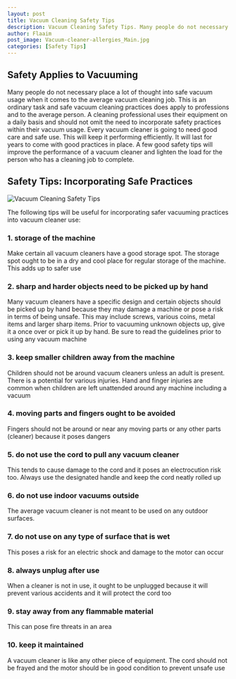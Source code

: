 ```yaml
---
layout: post
title: Vacuum Cleaning Safety Tips
description: Vacuum Cleaning Safety Tips. Many people do not necessary place a lot of thought into safe vacuum usage when it comes to the average vacuum cleaning job
author: Flaaim
post_image: Vacuum-cleaner-allergies_Main.jpg
categories: [Safety Tips]
---
```



## Safety Applies to Vacuuming

Many people do not necessary place a lot of thought into safe vacuum usage when it comes to the average vacuum cleaning job. This is an ordinary task and safe vacuum cleaning practices does apply to professions and to the average person. A cleaning professional uses their equipment on a daily basis and should not omit the need to incorporate safety practices within their vacuum usage. Every vacuum cleaner is going to need good care and safe use. This will keep it performing efficiently. It will last for years to come with good practices in place. A few good safety tips will improve the performance of a vacuum cleaner and lighten the load for the person who has a cleaning job to complete.

## Safety Tips: Incorporating Safe Practices
![Vacuum Cleaning Safety Tips](https://safetyworkblog.com/assets/Vacuum-cleaner-allergies_Main.jpg)

The following tips will be useful for incorporating safer vacuuming practices into vacuum cleaner use:

### 1. storage of the machine
Make certain all vacuum cleaners have a good storage spot. The storage spot ought to be in a dry and cool place for regular storage of the machine. This adds up to safer use

### 2. sharp and harder objects need to be picked up by hand
Many vacuum cleaners have a specific design and certain objects should be picked up by hand because they may damage a machine or pose a risk in terms of being unsafe. This may include screws, various coins, metal items and larger sharp items. Prior to vacuuming unknown objects up, give it a once over or pick it up by hand. Be sure to read the guidelines prior to using any vacuum machine

### 3. keep smaller children away from the machine
Children should not be around vacuum cleaners unless an adult is present. There is a potential for various injuries. Hand and finger injuries are common when children are left unattended around any machine including a vacuum

### 4. moving parts and fingers ought to be avoided 

Fingers should not be around or near any moving parts or any other parts (cleaner) because it poses dangers

### 5. do not use the cord to pull any vacuum cleaner
This tends to cause damage to the cord and it poses an electrocution risk too. Always use the designated handle and keep the cord neatly rolled up

### 6. do not use indoor vacuums outside 

The average vacuum cleaner is not meant to be used on any outdoor surfaces.

### 7. do not use on any type of surface that is wet
This poses a risk for an electric shock and damage to the motor can occur

### 8. always unplug after use
When a cleaner is not in use, it ought to be unplugged because it will prevent various accidents and it will protect the cord too

### 9. stay away from any flammable material
This can pose fire threats in an area

### 10. keep it maintained 

A vacuum cleaner is like any other piece of equipment. The cord should not be frayed and the motor should be in good condition to prevent unsafe use
